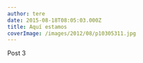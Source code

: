 ```yaml
---
author: tere
date: 2015-08-18T08:05:03.000Z
title: Aquí estamos
coverImage: /images/2012/08/p10305311.jpg
---
```


Post 3
